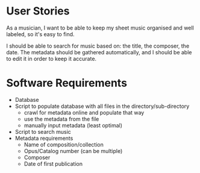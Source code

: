 # User Stories

As a musician, I want to be able to keep my sheet music organised and well labeled, so it's easy to find.

I should be able to search for music based on: the title, the composer, the date.
The metadata should be gathered automatically, and I should be able to edit it in order to keep it accurate.


# Software Requirements

- Database
- Script to populate database with all files in the directory/sub-directory
    - crawl for metadata online and populate that way
    - use the metadata from the file
    - manually input metadata (least optimal)
- Script to search music
- Metadata requirements
    - Name of composition/collection
    - Opus/Catalog number (can be multiple)
    - Composer
    - Date of first publication
